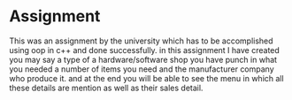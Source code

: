 # Assignment
This was an assignment by the university which has to be accomplished using oop in c++ and done successfully. in this assignment I have created you may say a type of a hardware/software shop you have punch in what you needed a number of items you need and the manufacturer company who produce it. and at the end you will be able to see the menu in which all these details are mention as well as their sales detail.

